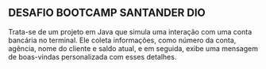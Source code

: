 ## DESAFIO BOOTCAMP SANTANDER DIO

Trata-se de um projeto em Java que simula uma interação com uma conta bancária no terminal. Ele coleta informações, como número da conta, agência, nome do cliente e saldo atual, e em seguida, exibe uma mensagem de boas-vindas personalizada com esses detalhes. 